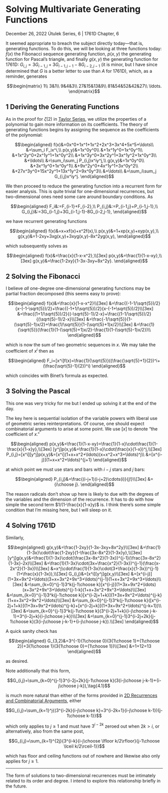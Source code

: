 <!-- emilia-snapshot-properties
Solving Multivariate Generating Functions
2022/12/26
utulek
emilia-snapshot-properties -->

# Solving Multivariate Generating Functions

December 26, 2022
Útulek Series, 6 | 1761D Chapter, 6

It seemed appropriate to breach the subject directly today—that is, generating functions. To do this, we will be looking at three functions today: $f(x)$ the Fibonacci sequence generating function, $p(x,y)$ the generating function for Pascal’s triangle, and finally $g(x,y)$ the generating function for 1761D: $G_{i,j}=3G_{i-1,j}+3G_{i-1,j-1}-8G_{i-2,j-1}$ (it is minor, but I have since determined that $G$ is a better letter to use than $A$ for 1761D), which, as a reminder, generates

$$\begin{matrix}
1\\
3&1\\
9&4&3\\
27&15&13&9\\
81&54&52&42&27\\
\ldots.
\end{matrix}$$

## 1 Deriving the Generating Functions

As in the proof for $\zeta(2)$ in [Taylor Series](5), we utilize the properties of a polynomial to gain more information on its coefficients. The theory of generating functions begins by assigning the sequence as the coefficients of the polynomial:

$$\begin{aligned}
f(x)&=0x^0+1x^1+1x^2+2x^3+3x^4+5x^5+\ldots\\
&=\sum_i F_ix^i,\\
p(x,y)&=1x^0y^0\\
&+1x^1y^0+1x^0y^1\\
&+1x^2y^0+2x^1y^1+1x^0y^2\\
&+1x^3y^0+3x^2y^1+3x^1y^2+1x^0y^3\\
&+\ldots\\
&=\sum_i\sum_j P_{i,j}x^iy^j,\\
g(x,y)&=1x^0y^0\\
&+3x^1y^0+1x^0y^1\\
&+9x^2y^0+4x^1y^1+3x^0y^2\\
&+27x^3y^0+15x^2y^1+13x^1y^2+9x^0y^3\\
&+\ldots\\
&=\sum_i\sum_j G_{i,j}x^iy^j.
\end{aligned}$$

We then proceed to reduce the generating function into a recurrent form for easier analysis. This is quite trivial for one-dimensional recurrences, but two-dimensional ones need some care around boundary conditions. As

$$\begin{aligned}
F_i&:=F_{i-1}+F_{i-2},\\
P_{i,j}&:=P_{i-1,j}+P_{i-1,j-1},\\
G_{i,j}&:=3G_{i-1,j}+3G_{i-1,j-1}-8G_{i-2,j-1},
\end{aligned}$$

we have recurrent generating functions

$$\begin{aligned}
f(x)&=x+xf(x)+x^2f(x),\\
p(x,y)&=1+xp(x,y)+xyp(x,y),\\
g(x,y)&=1-2xy+3xg(x,y)+3xyg(x,y)-8x^2yg(x,y),
\end{aligned}$$

which subsequently solves as

$$\begin{aligned}
f(x)&=\frac{x}{1-x-x^2},\\[3ex]
p(x,y)&=\frac{1}{1-x-xy},\\[3ex]
g(x,y)&=\frac{1-2xy}{1-3x-3xy+8x^2y}.
\end{aligned}$$

## 2 Solving the Fibonacci

I believe *all* one-degree one-dimensional generating functions may be partial fraction decomposed (this seems easy to prove):

$$\begin{aligned}
f(x)&=\frac{x}{1-x-x^2}\\[3ex]
&=\frac{(-1-1/\sqrt{5})/2}{x-(-1-\sqrt{5})/2}+\frac{(-1+1/\sqrt{5})/2}{x-(-1+\sqrt{5})/2}\\[3ex]
&=\frac{(1+1/\sqrt{5})/2}{(-\sqrt{5}-1)/2-x}+\frac{(1-1/\sqrt{5})/2}{(\sqrt{5}-1)/2-x}\\[3ex]
&=\frac{-1/\sqrt{5}}{1-(\sqrt{5}-1)x/2}+\frac{1/\sqrt{5}}{1-(\sqrt{5}+1)x/2}\\[3ex]
&=\frac{1}{\sqrt{5}}(\frac{1}{1-(\sqrt{5}+1)x/2}-\frac{1}{1-(\sqrt{5}-1)x/2})\\
\end{aligned}$$

which is now the sum of two geometric sequences in $x$. We may take the coefficient of $x^i$ then as

$$\begin{aligned}
F_i=[x^i]f(x)=\frac{1}{\sqrt{5}}((\frac{\sqrt{5}+1}{2})^i+(\frac{\sqrt{5}-1}{2})^i)
\end{aligned}$$

which coincides with Binet’s formula as expected.

## 3 Solving the Pascal

This one was very tricky for me but I ended up solving it at the end of the day.

The key here is sequential isolation of the variable powers with liberal use of geometric series reinterpretations. Of course, one should expect combinatorial arguments to arise at some point. We use $[x]$ to denote “the coefficient of $x$.”

$$\begin{aligned}
p(x,y)&=\frac{1}{1-x-xy}=\frac{1}{1-x}\cdot\frac{1}{1-\frac{x}{1-x}y},\\[3ex]
[y^j]p(x,y)&=\frac{1}{1-x}\cdot(\frac{x}{1-x})^j,\\[3ex]
P_{i,j}=[x^i][y^j]p(x,y)&=[x^i](1+x+x^2+\ldots)(x+x^2+x^3+\ldots)^j\\
&=[x^{i-j}](1+x+x^2+\ldots)^{j+1}
\end{aligned}$$

at which point we must use stars and bars with $i-j$ stars and $j$ bars:

$$\begin{aligned}
P_{i,j}&=\frac{(i-j+1)(i-j+2)\cdots(i)}{j!}\\[3ex]
&={i\choose j}.
\end{aligned}$$

The reason radicals don’t show up here is likely to due with the degrees of the variables and the dimension of the recurrence. It has to do with how simple the second term $1/(1-\frac{x}{1-x}y)$ is. I think there’s some simple condition that I’m missing here, but I will sleep on it.

## 4 Solving 1761D

Similarly,

$$\begin{aligned}
g(x,y)&=\frac{1-2xy}{1-3x-3xy+8x^2y}\\[3ex]
&=\frac{1}{1-3x}\cdot\frac{1-2xy}{1-\frac{3x-8x^2}{1-3x}y},\\[3ex]
[y^j]g(x,y)&=\frac{1}{1-3x}\cdot(\frac{3x-8x^2}{1-3x})^{j-1}(\frac{3x-8x^2}{1-3x}-2x)\\[3ex]
&=\frac{1}{1-3x}\cdot(3x+\frac{x^2}{1-3x})^{j-1}(\frac{x-2x^2}{1-3x})\\[3ex]
&=x^j\cdot\frac{1}{1-3x}\cdot(3+\frac{x}{1-3x})^{j-1}(1+\frac{x}{1-3x}),\\[3ex]
G_{i,j}&=[x^i][y^j]g(x,y)\\[3ex]
&=[x^{i-j}](1+3x+9x^2+\ldots)(3+x+3x^2+9x^3+\ldots)^{j-1}(1+x+3x^2+9x^3+\ldots)\\[3ex]
&=\sum_{k=0}^{j-1}3^k{j-1\choose k}[x^{i-j}](1+3x+9x^2+\ldots)(x+3x^2+9x^3+\ldots)^{j-1-k}(1+x+3x^2+9x^3+\ldots)\\[3ex]
&=\sum_{k=0}^{j-1}3^k{j-1\choose k}[x^{i-2j+1+k}](1+3x+9x^2+\ldots)^{j-k}(1+x+3x^2+9x^2+\ldots)\\[3ex]
&=\sum_{k=0}^{j-1}3^k{j-1\choose k}([x^{i-2j+1+k}](1+3x+9x^2+\ldots)^{j-k}+[x^{i-2j+k}](1+3x+9x^2+\ldots)^{j-k+1})\\[3ex]
&=\sum_{k=0}^{j-1}3^k{j-1\choose k}(3^{i-2j+1+k}{i-j\choose j-k-1}+3^{i-2j+k}{i-j\choose j-k})\\[3ex]
&=\sum_{k=0}^{j-1}3^{i-2j+2k}{j-1\choose k}(3{i-j\choose j-k-1}+{i-j\choose j-k}).\\[3ex]
\end{aligned}$$

A quick sanity check has

$$\begin{aligned}
G_{3,2}&=3^{-1}{1\choose 0}(3{1\choose 1}+{1\choose 2})+3{1\choose 1}(3{1\choose 0}+{1\choose 1})\\[3ex]
&=1+12=13
\end{aligned}$$

as desired.

Note additionally that this form,

$$G_{i,j}=\sum_{k=0}^{j-1}3^{i-2j+2k}{j-1\choose k}(3{i-j\choose j-k-1}+{i-j\choose j-k}),\tag{4.1}$$

is much more natural than either of the forms provided in [2D Recurrences and Combinatorial Arguments](1), either

$$G_{i,j}=\sum_{k=1}^j{(3^{i-2k}{i-j\choose k}+3^{i-2k+1}{i-j\choose k-1}){j-1\choose k-1}}$$

which only applies to $j\geq 1$ and must have $3^{i-2k}$ zeroed out when $2k>i$, or alternatively, also from the same post,

$$G_{i,j}=\sum_{k=1}^{2j}{3^{i-k}{i-j\choose \lfloor k/2\rfloor}{j-1\choose \lceil k/2\rceil-1}}$$

which has floor and ceiling functions out of nowhere and likewise also only applies for $j\geq 1$.

---

The form of solutions to two-dimensional recurrences must be intimately related to its order and degree. I intend to explore this relationship briefly in the future.
